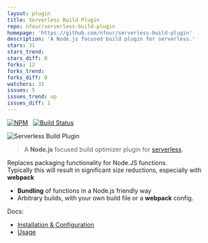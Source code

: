 ```yaml
---
layout: plugin
title: Serverless Build Plugin
repo: nfour/serverless-build-plugin
homepage: 'https://github.com/nfour/serverless-build-plugin'
description: 'A Node.js focused build plugin for serverless.'
stars: 31
stars_trend: 
stars_diff: 0
forks: 12
forks_trend: 
forks_diff: 0
watchers: 31
issues: 5
issues_trend: up
issues_diff: 1
---
```



[![NPM](https://img.shields.io/npm/v/serverless-build-plugin.svg)](https://nodei.co/npm/serverless-build-plugin/) &nbsp; [![Build Status](https://travis-ci.org/nfour/serverless-build-plugin.svg?branch=master)](https://travis-ci.org/nfour/serverless-build-plugin)

![Serverless Build Plugin](https://i.imgur.com/6ARU4Xm.png)

> A **Node.js** focused build optimizer plugin for [serverless](https://github.com/serverless/serverless).

Replaces packaging functionality for Node.JS functions. \
Typically this will result in significant size reductions, especially with **webpack**

- **Bundling** of functions in a Node.js friendly way
- Arbitrary builds, with your own build file or a **webpack** config.

Docs:
- [Installation & Configuration](./docs/Install%20&%20Config.md)
- [Usage](./docs/Usage.md)
